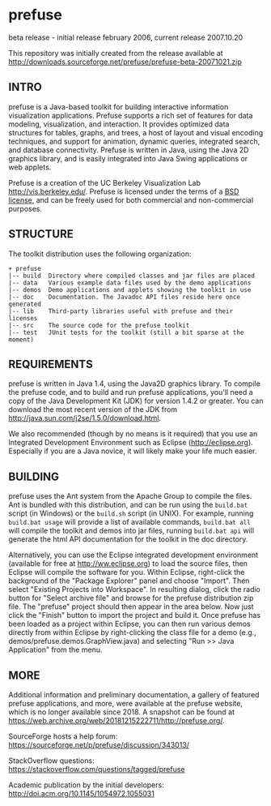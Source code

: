 prefuse
=======
beta release - initial release february 2006, current release 2007.10.20

This repository was initially created from the release available at http://downloads.sourceforge.net/prefuse/prefuse-beta-20071021.zip

INTRO
-----

prefuse is a Java-based toolkit for building interactive information
visualization applications. Prefuse supports a rich set of features for data
modeling, visualization, and interaction. It provides optimized data
structures for tables, graphs, and trees, a host of layout and visual encoding
techniques, and support for animation, dynamic queries, integrated search, and
database connectivity. Prefuse is written in Java, using the Java 2D graphics
library, and is easily integrated into Java Swing applications or web applets.

Prefuse is a creation of the UC Berkeley Visualization Lab <http://vis.berkeley.edu/>.
Prefuse is licensed under the terms of a 
[BSD license](https://github.com/prefuse/Prefuse/blob/master/license-prefuse.txt), 
and can be freely used for both commercial and non-commercial purposes.

STRUCTURE
---------

The toolkit distribution uses the following organization:

```
+ prefuse
|-- build  Directory where compiled classes and jar files are placed
|-- data   Various example data files used by the demo applications
|-- demos  Demo applications and applets showing the toolkit in use
|-- doc    Documentation. The Javadoc API files reside here once generated
|-- lib    Third-party libraries useful with prefuse and their licenses
|-- src    The source code for the prefuse toolkit
|-- test   JUnit tests for the toolkit (still a bit sparse at the moment)
```

REQUIREMENTS
------------

prefuse is written in Java 1.4, using the Java2D graphics library. To compile
the prefuse code, and to build and run prefuse applications, you'll need a
copy of the Java Development Kit (JDK) for version 1.4.2 or greater. You can
download the most recent version of the JDK from
<http://java.sun.com/j2se/1.5.0/download.html>.

We also recommended (though by no means is it required) that you use an
Integrated Development Environment such as Eclipse (<http://eclipse.org>).
Especially if you are a Java novice, it will likely make your life much easier.

BUILDING
--------

prefuse uses the Ant system from the Apache Group to compile the files. Ant is
bundled with this distribution, and can be run using the `build.bat` script
(in Windows) or the `build.sh` script (in UNIX). For example, running
`build.bat usage` will provide a list of available commands, `build.bat all`
will compile the toolkit and demos into jar files, running `build.bat api`
will generate the html API documentation for the toolkit in the doc directory.

Alternatively, you can use the Eclipse integrated development environment
(available for free at <http://ww.eclipse.org>) to load the source files, then
Eclipse will compile the software for you. Within Eclipse, right-click the
background of the "Package Explorer" panel and choose "Import". Then select
"Existing Projects into Workspace". In resulting dialog, click the radio
button for "Select archive file" and browse for the prefuse distribution
zip file. The "prefuse" project should then appear in the area below.
Now just click the "Finish" button to import the project and build it.
Once prefuse has been loaded as a project within Eclipse, you
can then run various demos directly from within Eclipse by right-clicking the
class file for a demo (e.g., demos/prefuse.demos.GraphView.java) and
selecting "Run >> Java Application" from the menu.

MORE
----

Additional information and preliminary documentation, a gallery of featured
prefuse applications, and more, were available at the prefuse website, which is no longer available since 2018.
A snapshot can be found at <https://web.archive.org/web/20181215222711/http://prefuse.org/>.

SourceForge hosts a help forum: <https://sourceforge.net/p/prefuse/discussion/343013/>

StackOverflow questions: <https://stackoverflow.com/questions/tagged/prefuse>

Academic publication by the initial developers: <http://doi.acm.org/10.1145/1054972.1055031>  